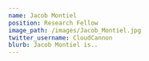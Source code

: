```yaml
---
name: Jacob Montiel
position: Research Fellow
image_path: /images/Jacob_Montiel.jpg
twitter_username: CloudCannon
blurb: Jacob Montiel is..
---
```

